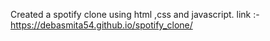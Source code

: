 Created a spotify clone using html ,css and javascript.
link :- https://debasmita54.github.io/spotify_clone/
